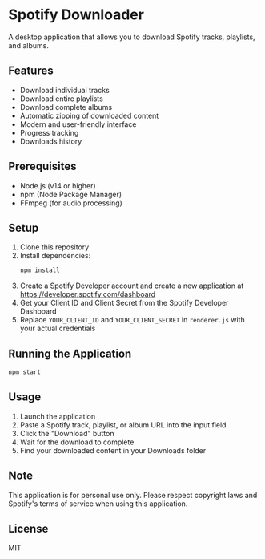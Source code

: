 # Spotify Downloader

A desktop application that allows you to download Spotify tracks, playlists, and albums.

## Features

- Download individual tracks
- Download entire playlists
- Download complete albums
- Automatic zipping of downloaded content
- Modern and user-friendly interface
- Progress tracking
- Downloads history

## Prerequisites

- Node.js (v14 or higher)
- npm (Node Package Manager)
- FFmpeg (for audio processing)

## Setup

1. Clone this repository
2. Install dependencies:
   ```bash
   npm install
   ```
3. Create a Spotify Developer account and create a new application at https://developer.spotify.com/dashboard
4. Get your Client ID and Client Secret from the Spotify Developer Dashboard
5. Replace `YOUR_CLIENT_ID` and `YOUR_CLIENT_SECRET` in `renderer.js` with your actual credentials

## Running the Application

```bash
npm start
```

## Usage

1. Launch the application
2. Paste a Spotify track, playlist, or album URL into the input field
3. Click the "Download" button
4. Wait for the download to complete
5. Find your downloaded content in your Downloads folder

## Note

This application is for personal use only. Please respect copyright laws and Spotify's terms of service when using this application.

## License

MIT
